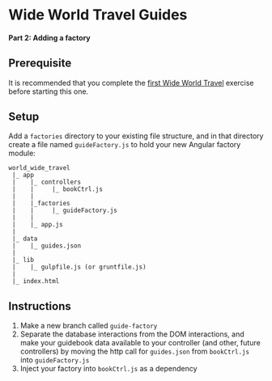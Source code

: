 # Wide World Travel Guides

#### Part 2: Adding a factory

## Prerequisite

It is recommended that you complete the [first Wide World Travel](./MF_WIDE_WORLD_TRAVEL.md) exercise before starting this one.

## Setup

Add a `factories` directory to your existing file structure, and in that directory create a file named `guideFactory.js` to hold your new Angular factory module:

```
world_wide_travel
 |_ app
 |    |_ controllers
 |    |     |_ bookCtrl.js
 |    |
 |    |_factories
 |    |     |_ guideFactory.js
 |    |
 |    |_ app.js
 |
 |_ data
 |    |_ guides.json
 |
 |_ lib
 |    |_ gulpfile.js (or gruntfile.js)
 |
 |_ index.html
```

## Instructions

1. Make a new branch called `guide-factory`  
1. Separate the database interactions from the DOM interactions, and make your guidebook data available to your controller (and other, future controllers) by moving the http call for `guides.json` from `bookCtrl.js` into `guideFactory.js`
1. Inject your factory into `bookCtrl.js` as a dependency


